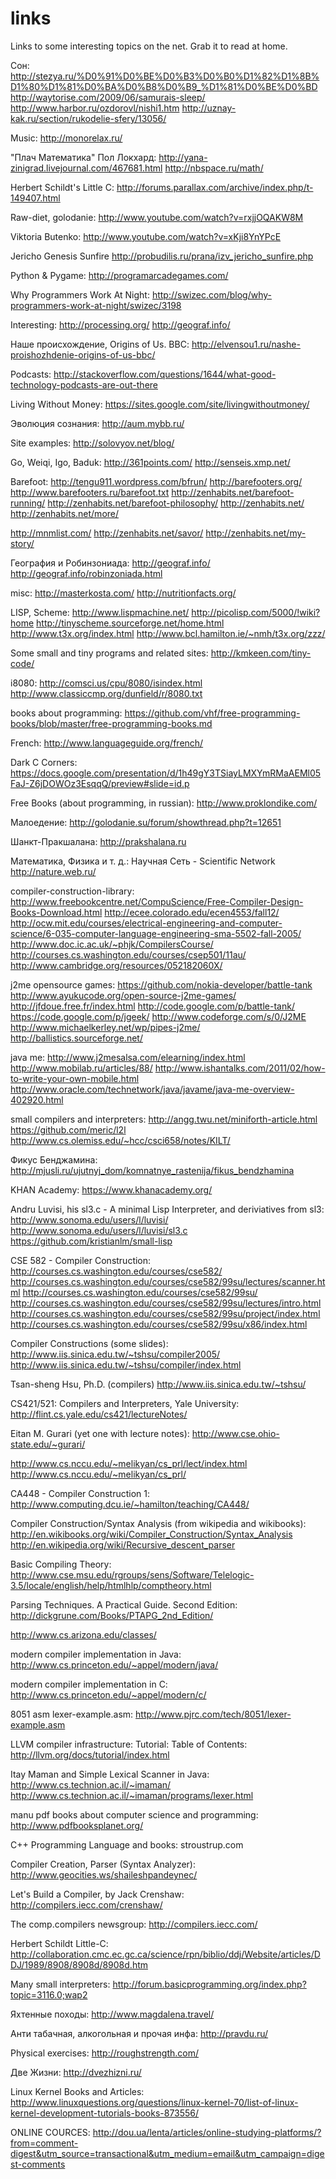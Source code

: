 links
=====

Links to some interesting topics on the net. Grab it to read at home.


Сон:
http://stezya.ru/%D0%91%D0%BE%D0%B3%D0%B0%D1%82%D1%8B%D1%80%D1%81%D0%BA%D0%B8%D0%B9_%D1%81%D0%BE%D0%BD
http://waytorise.com/2009/06/samurais-sleep/
http://www.harbor.ru/ozdorovl/nishi1.htm
http://uznay-kak.ru/section/rukodelie-sfery/13056/

Music:
http://monorelax.ru/

"Плач Математика" Пол Локхард:
http://yana-zinigrad.livejournal.com/467681.html
http://nbspace.ru/math/

Herbert Schildt's Little C:
http://forums.parallax.com/archive/index.php/t-149407.html

Raw-diet, golodanie:
http://www.youtube.com/watch?v=rxjjOQAKW8M

Viktoria Butenko:
http://www.youtube.com/watch?v=xKji8YnYPcE

Jericho Genesis Sunfire
http://probudilis.ru/prana/izv_jericho_sunfire.php

Python & Pygame:
http://programarcadegames.com/

Why Programmers Work At Night:
http://swizec.com/blog/why-programmers-work-at-night/swizec/3198

Interesting:
http://processing.org/
http://geograf.info/

Наше происхождение, Origins of Us. BBC:
http://elvensou1.ru/nashe-proishozhdenie-origins-of-us-bbc/

Podcasts:
http://stackoverflow.com/questions/1644/what-good-technology-podcasts-are-out-there

Living Without Money:
https://sites.google.com/site/livingwithoutmoney/

Эволюция сознания:
http://aum.mybb.ru/

Site examples:
http://solovyov.net/blog/

Go, Weiqi, Igo, Baduk:
http://361points.com/
http://senseis.xmp.net/

Barefoot:
http://tengu911.wordpress.com/bfrun/
http://barefooters.org/
http://www.barefooters.ru/barefoot.txt
http://zenhabits.net/barefoot-running/
http://zenhabits.net/barefoot-philosophy/
http://zenhabits.net/
http://zenhabits.net/more/

http://mnmlist.com/
http://zenhabits.net/savor/
http://zenhabits.net/my-story/

География и Робинзониада:
http://geograf.info/
http://geograf.info/robinzoniada.html

misc:
http://masterkosta.com/
http://nutritionfacts.org/

LISP, Scheme:
http://www.lispmachine.net/
http://picolisp.com/5000/!wiki?home
http://tinyscheme.sourceforge.net/home.html
http://www.t3x.org/index.html
http://www.bcl.hamilton.ie/~nmh/t3x.org/zzz/

Some small and tiny programs and related sites:
http://kmkeen.com/tiny-code/

i8080:
http://comsci.us/cpu/8080/isindex.html
http://www.classiccmp.org/dunfield/r/8080.txt

books about programming:
https://github.com/vhf/free-programming-books/blob/master/free-programming-books.md

French:
http://www.languageguide.org/french/

Dark C Corners:
https://docs.google.com/presentation/d/1h49gY3TSiayLMXYmRMaAEMl05FaJ-Z6jDOWOz3EsqqQ/preview#slide=id.p

Free Books (about programming, in russian):
http://www.proklondike.com/

Малоедение:
http://golodanie.su/forum/showthread.php?t=12651

Шанкт-Пракшалана:
http://prakshalana.ru

Математика, Физика и т. д.:
Научная Сеть - Scientific Network
http://nature.web.ru/

compiler-construction-library:
http://www.freebookcentre.net/CompuScience/Free-Compiler-Design-Books-Download.html
http://ecee.colorado.edu/ecen4553/fall12/
http://ocw.mit.edu/courses/electrical-engineering-and-computer-science/6-035-computer-language-engineering-sma-5502-fall-2005/
http://www.doc.ic.ac.uk/~phjk/CompilersCourse/
http://courses.cs.washington.edu/courses/csep501/11au/
http://www.cambridge.org/resources/052182060X/

j2me opensource games:
https://github.com/nokia-developer/battle-tank
http://www.ayukucode.org/open-source-j2me-games/
http://jfdoue.free.fr/index.html
http://code.google.com/p/battle-tank/
https://code.google.com/p/jgeek/
http://www.codeforge.com/s/0/J2ME
http://www.michaelkerley.net/wp/pipes-j2me/
http://ballistics.sourceforge.net/

java me:
http://www.j2mesalsa.com/elearning/index.html
http://www.mobilab.ru/articles/88/
http://www.ishantalks.com/2011/02/how-to-write-your-own-mobile.html
http://www.oracle.com/technetwork/java/javame/java-me-overview-402920.html

small compilers and interpreters:
http://angg.twu.net/miniforth-article.html
https://github.com/meric/l2l
http://www.cs.olemiss.edu/~hcc/csci658/notes/KILT/

Фикус Бенджамина:
http://mjusli.ru/ujutnyj_dom/komnatnye_rastenija/fikus_bendzhamina

KHAN Academy:
https://www.khanacademy.org/

Andru Luvisi, his sl3.c - A minimal Lisp Interpreter, and deriviatives from sl3:
http://www.sonoma.edu/users/l/luvisi/
http://www.sonoma.edu/users/l/luvisi/sl3.c
https://github.com/kristianlm/small-lisp

CSE 582 - Compiler Construction:
http://courses.cs.washington.edu/courses/cse582/
http://courses.cs.washington.edu/courses/cse582/99su/lectures/scanner.html
http://courses.cs.washington.edu/courses/cse582/99su/
http://courses.cs.washington.edu/courses/cse582/99su/lectures/intro.html
http://courses.cs.washington.edu/courses/cse582/99su/project/index.html
http://courses.cs.washington.edu/courses/cse582/99su/x86/index.html

Compiler Constructions (some slides):
http://www.iis.sinica.edu.tw/~tshsu/compiler2005/
http://www.iis.sinica.edu.tw/~tshsu/compiler/index.html

Tsan-sheng Hsu, Ph.D. (compilers)
http://www.iis.sinica.edu.tw/~tshsu/

CS421/521: Compilers and Interpreters, Yale University:
http://flint.cs.yale.edu/cs421/lectureNotes/

Eitan M. Gurari (yet one with lecture notes):
http://www.cse.ohio-state.edu/~gurari/

http://www.cs.nccu.edu/~melikyan/cs_prl/lect/index.html
http://www.cs.nccu.edu/~melikyan/cs_prl/

CA448 - Compiler Construction 1:
http://www.computing.dcu.ie/~hamilton/teaching/CA448/

Compiler Construction/Syntax Analysis (from wikipedia and wikibooks):
http://en.wikibooks.org/wiki/Compiler_Construction/Syntax_Analysis
http://en.wikipedia.org/wiki/Recursive_descent_parser

Basic Compiling Theory:
http://www.cse.msu.edu/rgroups/sens/Software/Telelogic-3.5/locale/english/help/htmlhlp/comptheory.html

Parsing Techniques. A Practical Guide. Second Edition:
http://dickgrune.com/Books/PTAPG_2nd_Edition/

http://www.cs.arizona.edu/classes/

modern compiler implementation in Java:
http://www.cs.princeton.edu/~appel/modern/java/

modern compiler implementation in C:
http://www.cs.princeton.edu/~appel/modern/c/

8051 asm lexer-example.asm:
http://www.pjrc.com/tech/8051/lexer-example.asm

LLVM compiler infrastructure: Tutorial: Table of Contents:
http://llvm.org/docs/tutorial/index.html

Itay Maman and Simple Lexical Scanner in Java:
http://www.cs.technion.ac.il/~imaman/
http://www.cs.technion.ac.il/~imaman/programs/lexer.html

manu pdf books about computer science and programming:
http://www.pdfbooksplanet.org/

C++ Programming Language and books:
stroustrup.com

Compiler Creation, Parser (Syntax Analyzer):
http://www.geocities.ws/shaileshpandeynec/

Let's Build a Compiler, by Jack Crenshaw:
http://compilers.iecc.com/crenshaw/

The comp.compilers newsgroup:
http://compilers.iecc.com/

Herbert Schildt Little-C:
http://collaboration.cmc.ec.gc.ca/science/rpn/biblio/ddj/Website/articles/DDJ/1989/8908/8908d/8908d.htm

Many small interpreters:
http://forum.basicprogramming.org/index.php?topic=3116.0;wap2

Яхтенные походы:
http://www.magdalena.travel/

Анти табачная, алкогольная и прочая инфа:
http://pravdu.ru/

Physical exercises:
http://roughstrength.com/

Две Жизни:
http://dvezhizni.ru/

Linux Kernel Books and Articles:
http://www.linuxquestions.org/questions/linux-kernel-70/list-of-linux-kernel-development-tutorials-books-873556/

ONLINE COURCES:
http://dou.ua/lenta/articles/online-studying-platforms/?from=comment-digest&utm_source=transactional&utm_medium=email&utm_campaign=digest-comments
